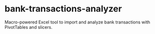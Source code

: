 # bank-transactions-analyzer
Macro-powered Excel tool to import and analyze bank transactions with PivotTables and slicers.
